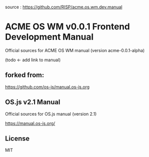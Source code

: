 source : https://github.com/RISP/acme.os.wm.dev.manual


# ACME OS WM v0.0.1 Frontend Development Manual

Official sources for ACME OS WM manual (version acme-0.0.1-alpha)

(todo <- add link to manual)






## forked from:

https://github.com/os-js/manual.os-js.org
## OS.js v2.1 Manual

Official sources for OS.js manual (version 2.1)

https://manual.os-js.org/






## License

MIT

